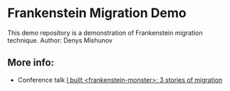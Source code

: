 # Frankenstein Migration Demo

This demo repository is a demonstration of Frankenstein migration technique.
Author: Denys Mishunov

## More info:

* Conference talk [I built &lt;frankenstein-monster&gt;: 3 stories of migration]()